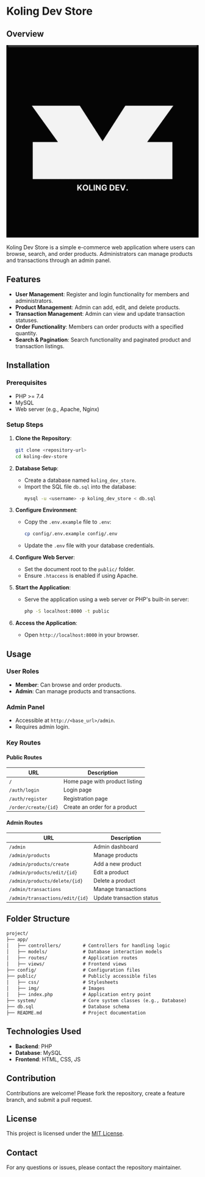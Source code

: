 # Koling Dev Store

## Overview

![Logo Koling Dev](/public/img/logo.png)

Koling Dev Store is a simple e-commerce web application where users can browse, search, and order products. Administrators can manage products and transactions through an admin panel.

## Features

- **User Management**: Register and login functionality for members and administrators.
- **Product Management**: Admin can add, edit, and delete products.
- **Transaction Management**: Admin can view and update transaction statuses.
- **Order Functionality**: Members can order products with a specified quantity.
- **Search & Pagination**: Search functionality and paginated product and transaction listings.

## Installation

### Prerequisites

- PHP >= 7.4
- MySQL
- Web server (e.g., Apache, Nginx)

### Setup Steps

1. **Clone the Repository**:

   ```bash
   git clone <repository-url>
   cd koling-dev-store
   ```

2. **Database Setup**:

   - Create a database named `koling_dev_store`.
   - Import the SQL file `db.sql` into the database:
     ```bash
     mysql -u <username> -p koling_dev_store < db.sql
     ```

3. **Configure Environment**:

   - Copy the `.env.example` file to `.env`:
     ```bash
     cp config/.env.example config/.env
     ```
   - Update the `.env` file with your database credentials.

4. **Configure Web Server**:

   - Set the document root to the `public/` folder.
   - Ensure `.htaccess` is enabled if using Apache.

5. **Start the Application**:

   - Serve the application using a web server or PHP's built-in server:
     ```bash
     php -S localhost:8000 -t public
     ```

6. **Access the Application**:
   - Open `http://localhost:8000` in your browser.

## Usage

### User Roles

- **Member**: Can browse and order products.
- **Admin**: Can manage products and transactions.

### Admin Panel

- Accessible at `http://<base_url>/admin`.
- Requires admin login.

### Key Routes

#### Public Routes

| URL                  | Description                    |
| -------------------- | ------------------------------ |
| `/`                  | Home page with product listing |
| `/auth/login`        | Login page                     |
| `/auth/register`     | Registration page              |
| `/order/create/{id}` | Create an order for a product  |

#### Admin Routes

| URL                             | Description               |
| ------------------------------- | ------------------------- |
| `/admin`                        | Admin dashboard           |
| `/admin/products`               | Manage products           |
| `/admin/products/create`        | Add a new product         |
| `/admin/products/edit/{id}`     | Edit a product            |
| `/admin/products/delete/{id}`   | Delete a product          |
| `/admin/transactions`           | Manage transactions       |
| `/admin/transactions/edit/{id}` | Update transaction status |

## Folder Structure

```plaintext
project/
├── app/
│   ├── controllers/        # Controllers for handling logic
│   ├── models/             # Database interaction models
│   ├── routes/             # Application routes
│   ├── views/              # Frontend views
├── config/                 # Configuration files
├── public/                 # Publicly accessible files
│   ├── css/                # Stylesheets
│   ├── img/                # Images
│   ├── index.php           # Application entry point
├── system/                 # Core system classes (e.g., Database)
├── db.sql                  # Database schema
├── README.md               # Project documentation
```

## Technologies Used

- **Backend**: PHP
- **Database**: MySQL
- **Frontend**: HTML, CSS, JS

## Contribution

Contributions are welcome! Please fork the repository, create a feature branch, and submit a pull request.

## License

This project is licensed under the [MIT License](LICENSE).

## Contact

For any questions or issues, please contact the repository maintainer.
